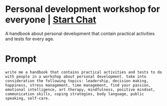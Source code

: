 

# Personal development workshop for everyone | [Start Chat](https://gptcall.net/chat.html?data=%7B%22contact%22%3A%7B%22id%22%3A%22e8f1983d-80eb-4d48-98bb-6fc817ab2e09%22%2C%22flow%22%3Atrue%7D%7D)
A handbook about personal development that contain practical activities and tests for every age.

# Prompt

```
write me a handbook that contains practical activities and tests to do with people in a workshop about personal development. take into consideration the following topics: leadership, decision making, happiness, stress management, time management, find your passion, emotional intelligence, art therapy, mindfulness, positive mindset, communication skills, coping strategies, body language, public speaking, self-care.
```





